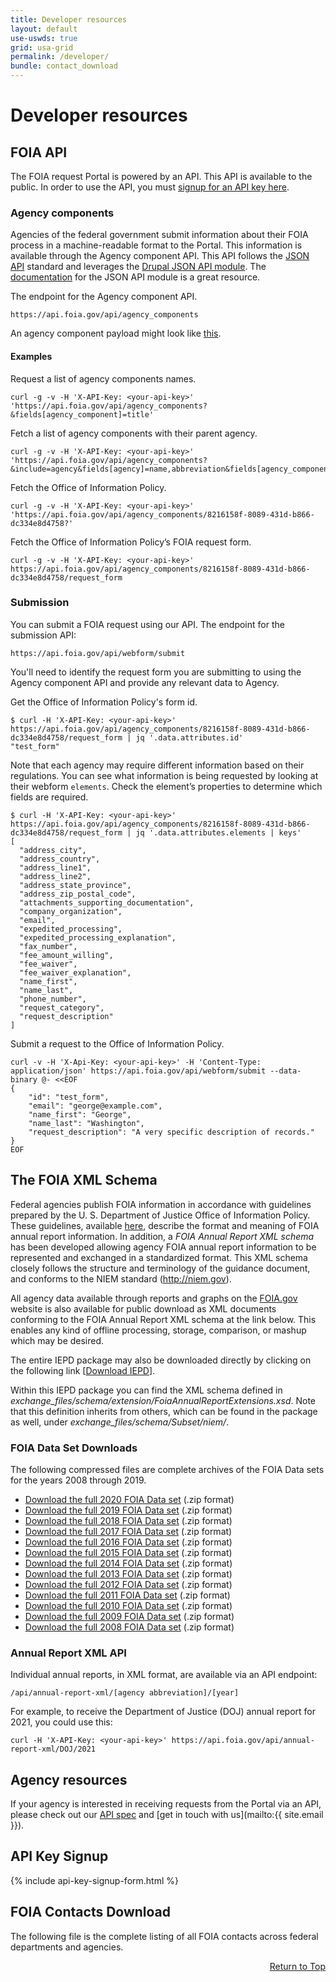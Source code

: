```yaml
---
title: Developer resources
layout: default
use-uswds: true
grid: usa-grid
permalink: /developer/
bundle: contact_download
---
```

# Developer resources


## FOIA API

The FOIA request Portal is powered by an API. This API is available to the
public. In order to use the API, you must [signup for an API key here](#api-key-signup).

### Agency components

Agencies of the federal government submit information about their FOIA process
in a machine-readable format to the Portal. This information is available through
the Agency component API. This API follows the [JSON API](http://jsonapi.org/)
standard and leverages the [Drupal JSON API
module](https://www.drupal.org/docs/8/modules/json-api). The
[documentation](https://www.drupal.org/docs/core-modules-and-themes/core-modules/jsonapi-module) for the JSON API
module is a great resource.

The endpoint for the Agency component API.

    https://api.foia.gov/api/agency_components

An agency component payload might look like
[this](https://github.com/18F/beta.foia.gov/tree/develop/www.foia.gov/_data/agency_components/oip.json).


#### Examples

Request a list of agency components names.

```
curl -g -v -H 'X-API-Key: <your-api-key>' 'https://api.foia.gov/api/agency_components?&fields[agency_component]=title'
```

Fetch a list of agency components with their parent agency.

```
curl -g -v -H 'X-API-Key: <your-api-key>' 'https://api.foia.gov/api/agency_components?&include=agency&fields[agency]=name,abbreviation&fields[agency_component]=title,abbreviation,agency'
```

Fetch the Office of Information Policy.

```
curl -g -v -H 'X-API-Key: <your-api-key>' 'https://api.foia.gov/api/agency_components/8216158f-8089-431d-b866-dc334e8d4758?'
```

Fetch the Office of Information Policy’s FOIA request form.

```
curl -g -v -H 'X-API-Key: <your-api-key>' https://api.foia.gov/api/agency_components/8216158f-8089-431d-b866-dc334e8d4758/request_form
```


### Submission

You can submit a FOIA request using our API. The endpoint for the submission API:

    https://api.foia.gov/api/webform/submit

You'll need to identify the request form you are submitting to using the Agency
component API and provide any relevant data to Agency.

Get the Office of Information Policy's form id.

```
$ curl -H 'X-API-Key: <your-api-key>' https://api.foia.gov/api/agency_components/8216158f-8089-431d-b866-dc334e8d4758/request_form | jq '.data.attributes.id'
"test_form"
```

Note that each agency may require different information based on their
regulations. You can see what information is being requested by looking at
their webform `elements`. Check the element’s properties to determine which
fields are required.

```
$ curl -H 'X-API-Key: <your-api-key>' https://api.foia.gov/api/agency_components/8216158f-8089-431d-b866-dc334e8d4758/request_form | jq '.data.attributes.elements | keys'
[
  "address_city",
  "address_country",
  "address_line1",
  "address_line2",
  "address_state_province",
  "address_zip_postal_code",
  "attachments_supporting_documentation",
  "company_organization",
  "email",
  "expedited_processing",
  "expedited_processing_explanation",
  "fax_number",
  "fee_amount_willing",
  "fee_waiver",
  "fee_waiver_explanation",
  "name_first",
  "name_last",
  "phone_number",
  "request_category",
  "request_description"
]
```

Submit a request to the Office of Information Policy.

```
curl -v -H 'X-Api-Key: <your-api-key>' -H 'Content-Type: application/json' https://api.foia.gov/api/webform/submit --data-binary @- <<EOF
{
    "id": "test_form",
    "email": "george@example.com",
    "name_first": "George",
    "name_last": "Washington",
    "request_description": "A very specific description of records."
}
EOF
```


## The FOIA XML Schema

  <p>Federal agencies publish FOIA information   in accordance with guidelines prepared by the U. S. Department of Justice   Office of Information Policy. These guidelines, available <a href="http://www.justice.gov/oip/foiapost/guidance-annualreport-052008.pdf" target="_blank">here</a>,   describe the format and meaning of FOIA annual report information. In   addition, a <em>FOIA Annual Report XML schema</em> has been developed   allowing agency FOIA annual report information to be represented and   exchanged in a standardized format. This XML schema closely follows   the structure and terminology of the guidance document, and conforms   to the NIEM standard (<a href="http://niem.gov" target="_blank">http://niem.gov</a>).&nbsp;</p>
  <p>All agency data available through reports and graphs on the <a href="{{ site.baseurl }}/data.html">FOIA.gov</a> website is also available  for public download as XML documents conforming to the FOIA Annual Report XML schema at the link below. This enables any kind of  offline processing, storage, comparison, or mashup which may be desired.&nbsp;&nbsp; </p>
  <p>The entire IEPD package may also be downloaded directly by clicking on the following link [<a href="{{ site.baseurl }}/iepd/FOIA_Annual_Report_v2.2.zip">Download IEPD</a>].</p>
  <p>Within this IEPD package you can find the XML schema defined in <em>exchange_files/schema/extension/FoiaAnnualReportExtensions.xsd</em>. Note that this definition inherits from others, which can be found in the package as well, under <em>exchange_files/schema/Subset/niem/</em>.</p>
  <h3>FOIA Data Set Downloads</h3>
  <p>The following compressed files are complete archives of the  FOIA Data sets for the years 2008 through 2019.</p>
  <ul>
    <li><a href="{{ site.baseurl }}/2020-FOIASetFull.zip">Download the full 2020 FOIA Data set</a> (.zip format)</li>
    <li><a href="{{ site.baseurl }}/2019-FOIASetFull.zip">Download the full 2019 FOIA Data set</a> (.zip format)</li>
    <li><a href="{{ site.baseurl }}/2018-FOIASetFull.zip">Download the full 2018 FOIA Data set</a> (.zip format)</li>
    <li><a href="{{ site.baseurl }}/2017-FOIASetFull.zip">Download the full 2017 FOIA Data set</a> (.zip format)</li>
    <li><a href="{{ site.baseurl }}/2016-FOIASetFull.zip">Download the full 2016 FOIA Data set</a> (.zip format)</li>
    <li><a href="{{ site.baseurl }}/2015-FOIASetFull.zip">Download the full 2015 FOIA Data set</a> (.zip format)</li>
    <li><a href="{{ site.baseurl }}/2014-FOIASetFull.zip">Download the full 2014 FOIA Data set</a> (.zip format)</li>
    <li><a href="{{ site.baseurl }}/2013-FOIASetFull.zip">Download the full 2013 FOIA Data set</a> (.zip format)</li>
    <li><a href="{{ site.baseurl }}/2012-FOIASetFull.zip">Download the full 2012 FOIA Data set</a> (.zip format)</li>
    <li><a href="{{ site.baseurl }}/2011-FOIASetFull.zip">Download the full 2011 FOIA Data set</a> (.zip format)</li>
    <li><a href="{{ site.baseurl }}/2010-FOIASetFull.zip">Download the full 2010 FOIA Data set</a> (.zip format)</li>
    <li><a href="{{ site.baseurl }}/2009-FOIASetFull.zip">Download the full 2009 FOIA Data set</a> (.zip format)</li>
    <li><a href="{{ site.baseurl }}/2008-FOIASetFull.zip">Download the full 2008 FOIA Data set</a> (.zip format)</li>
  </ul>

### Annual Report XML API

Individual annual reports, in XML format, are available via an API endpoint:

`/api/annual-report-xml/[agency abbreviation]/[year]`

For example, to receive the Department of Justice (DOJ) annual report for 2021, you could use this:

`curl -H 'X-API-Key: <your-api-key>' https://api.foia.gov/api/annual-report-xml/DOJ/2021`

## Agency resources

If your agency is interested in receiving requests from the Portal via an API, please check out
our [API spec](/developer/agency-api/) and [get in touch with us](mailto:{{ site.email }}).

## API Key Signup

{% include api-key-signup-form.html %}

## FOIA Contacts Download

The following file is the complete listing of all FOIA contacts across federal departments and agencies.

<div id="contact-download-react-app"></div>

<p align="right"><a href="#top">Return to Top</a></p>
